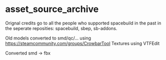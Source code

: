 # asset_source_archive

Orignal credits go to all the people who supported spacebuild in the past in the seperate reposities: spacebuild, sbep, sb-addons.

Old models converted to smd/qc/... using https://steamcommunity.com/groups/CrowbarTool
Textures using VTFEdit

Converted smd -> fbx
